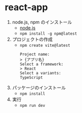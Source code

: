 # react-app

1. node.js, npm のインストール
   - [node.js](https://nodejs.org/ja)
   - `npm install -g npm@latest`
2. プロジェクトの作成
   - `npm create vite@latest`
     ```
     Project name:
     > {アプリ名}
     Select a framework:
     > React
     Select a variants:
     TypeScript
     ```
3. パッケージのインストール
   - `npm install`
4. 実行
   - `npm run dev`
